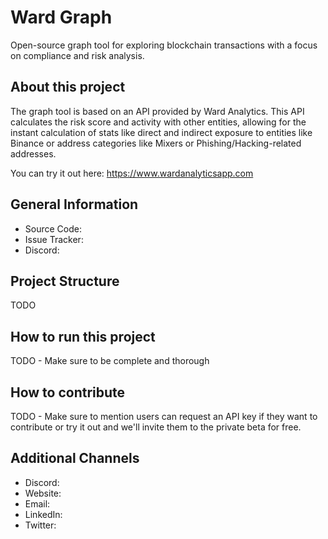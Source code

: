 # Ward Graph
Open-source graph tool for exploring blockchain transactions with a focus on compliance and risk analysis.

## About this project
The graph tool is based on an API provided by Ward Analytics. This API calculates the risk score and activity with other entities, allowing for the instant calculation of stats like direct and indirect exposure to entities like Binance or address categories like Mixers or Phishing/Hacking-related addresses.

You can try it out here: https://www.wardanalyticsapp.com

## General Information
- Source Code:
- Issue Tracker:
- Discord:

## Project Structure
TODO

## How to run this project
TODO - Make sure to be complete and thorough

## How to contribute
TODO - Make sure to mention users can request an API key if they want to contribute or try it out and we'll invite them to the private beta for free.

## Additional Channels
- Discord: 
- Website: 
- Email: 
- LinkedIn: 
- Twitter: 
